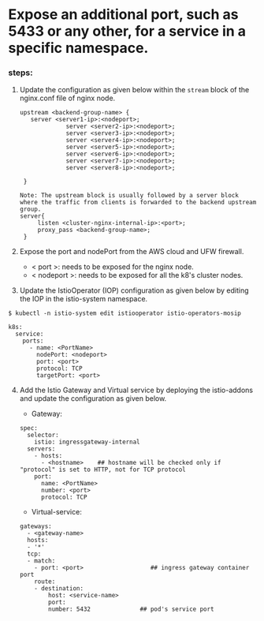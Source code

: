 # Expose an additional port, such as 5433 or any other, for a service in a specific namespace.

### steps:

1. Update the configuration as given below within the `stream` block of  the nginx.conf file of nginx node. 
   ```
   upstream <backend-group-name> {
      server <server1-ip>:<nodeport>;
                server <server2-ip>:<nodeport>;
                server <server3-ip>:<nodeport>;
                server <server4-ip>:<nodeport>;
                server <server5-ip>:<nodeport>;
                server <server6-ip>:<nodeport>;
                server <server7-ip>:<nodeport>;
                server <server8-ip>:<nodeport>;

    }
   
   Note: The upstream block is usually followed by a server block where the traffic from clients is forwarded to the backend upstream group.  
   server{
        listen <cluster-nginx-internal-ip>:<port>;
        proxy_pass <backend-group-name>;
    }
   ```
   
2. Expose the port and nodePort from the AWS cloud and UFW firewall.
   * < port >: needs to be exposed for the nginx node. 
   * < nodeport >: needs to be exposed for all the k8's cluster nodes.
   
3. Update the IstioOperator (IOP) configuration as given below by editing the IOP in the istio-system namespace.

  ```
  $ kubectl -n istio-system edit istiooperator istio-operators-mosip
  ```  

   ```
   k8s:
     service:
       ports:
         - name: <PortName>
           nodePort: <nodeport>     
           port: <port>         
           protocol: TCP
           targetPort: <port>
   ```
   
4. Add the Istio Gateway and Virtual service by deploying the istio-addons and update the configuration as given below.

   * Gateway:
   ```
   spec:
     selector:
       istio: ingressgateway-internal
     servers:
       - hosts:
         - <hostname>    ## hostname will be checked only if "protocol" is set to HTTP, not for TCP protocol
       port:
         name: <PortName>
         number: <port>               
         protocol: TCP 
   ```
   
   * Virtual-service:
   ```
   gateways:
     - <gateway-name>
     hosts:
     - '*'
     tcp:
     - match:
       - port: <port>                   ## ingress gateway container port               
       route:
       - destination:
           host: <service-name>
           port: 
           number: 5432              ## pod's service port
   ```